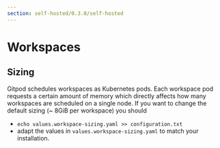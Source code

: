 ```yaml
---
section: self-hosted/0.3.0/self-hosted
---
```


<script context="module">
  export const prerender = true;
</script>

# Workspaces

## Sizing

Gitpod schedules workspaces as Kubernetes pods. Each workspace pod requests a certain amount of memory which directly affects how many workspaces are scheduled on a single node.
If you want to change the default sizing (~ 8GiB per workspace) you should

- `echo values.workspace-sizing.yaml >> configuration.txt`
- adapt the values in `values.workspace-sizing.yaml` to match your installation.
